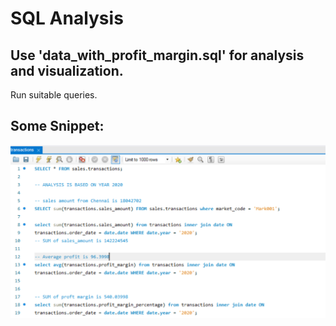 # SQL Analysis

## Use 'data_with_profit_margin.sql' for analysis and visualization.

Run suitable queries. 


## Some Snippet:

<img src='https://github.com/karan842/sales-insights/blob/master/SQL%20Data/script.png' ></img>
